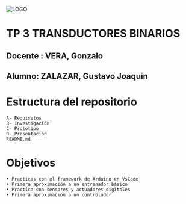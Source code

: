 ![LOGO](https://github.com/ISPC-TST-PI-I-2024/MNRP-JoaquinZalazar-PI/assets/141375378/f975c5f2-a4b6-4063-b699-ec6edb9288f7)

# TP 3 TRANSDUCTORES BINARIOS

## Docente : VERA, Gonzalo

## Alumno: ZALAZAR, Gustavo Joaquin

# Estructura del repositorio   
    A- Requisitos
    B- Investigación 
    C- Prototipo
    D- Presentación
    README.md

# Objetivos

    • Practicas con el framework de Arduino en VsCode
    • Primera aproximación a un entrenador básico
    • Practica con sensores y actuadores digitales
    • Primera aproximación a un controlador
    
